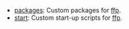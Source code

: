 - [packages][]: Custom packages for [ffp][].
- [start][]: Custom start-up scripts for [ffp][].

[ffp]: http://www.inreto.de/dns323/fun-plug/0.5/
[packages]: http://github.com/twyatt/dns-323/tree/master/ffp/packages/
[start]: http://github.com/twyatt/dns-323/tree/master/ffp/start/